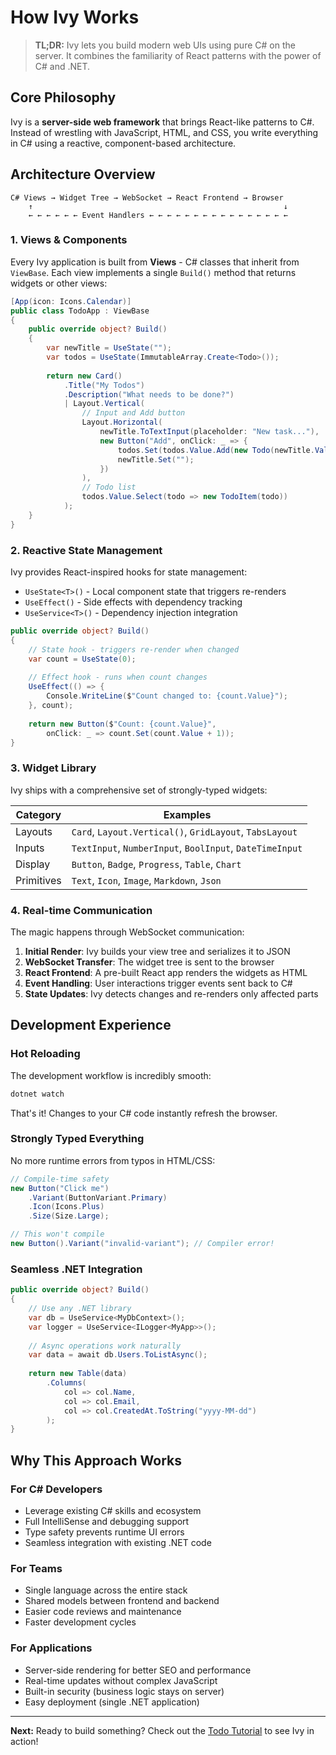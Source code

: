 # How Ivy Works

> **TL;DR:** Ivy lets you build modern web UIs using pure C# on the server. It combines the familiarity of React patterns with the power of C# and .NET.

## Core Philosophy

Ivy is a **server-side web framework** that brings React-like patterns to C#. Instead of wrestling with JavaScript, HTML, and CSS, you write everything in C# using a reactive, component-based architecture.

## Architecture Overview

```
C# Views → Widget Tree → WebSocket → React Frontend → Browser
    ↑                                                        ↓
    ← ← ← ← ← ← Event Handlers ← ← ← ← ← ← ← ← ← ← ← ← ← ← ← ←
```

### 1. Views & Components
Every Ivy application is built from **Views** - C# classes that inherit from `ViewBase`. Each view implements a single `Build()` method that returns widgets or other views:

```csharp
[App(icon: Icons.Calendar)]
public class TodoApp : ViewBase
{
    public override object? Build()
    {
        var newTitle = UseState("");
        var todos = UseState(ImmutableArray.Create<Todo>());
        
        return new Card()
            .Title("My Todos")
            .Description("What needs to be done?")
            | Layout.Vertical(
                // Input and Add button
                Layout.Horizontal(
                    newTitle.ToTextInput(placeholder: "New task..."),
                    new Button("Add", onClick: _ => {
                        todos.Set(todos.Value.Add(new Todo(newTitle.Value, false)));
                        newTitle.Set("");
                    })
                ),
                // Todo list
                todos.Value.Select(todo => new TodoItem(todo))
            );
    }
}
```

### 2. Reactive State Management
Ivy provides React-inspired hooks for state management:

- `UseState<T>()` - Local component state that triggers re-renders
- `UseEffect()` - Side effects with dependency tracking  
- `UseService<T>()` - Dependency injection integration

```csharp
public override object? Build()
{
    // State hook - triggers re-render when changed
    var count = UseState(0);
    
    // Effect hook - runs when count changes
    UseEffect(() => {
        Console.WriteLine($"Count changed to: {count.Value}");
    }, count);
    
    return new Button($"Count: {count.Value}", 
        onClick: _ => count.Set(count.Value + 1));
}
```

### 3. Widget Library
Ivy ships with a comprehensive set of strongly-typed widgets:

| Category | Examples |
|----------|----------|
| Layouts | `Card`, `Layout.Vertical()`, `GridLayout`, `TabsLayout` |
| Inputs | `TextInput`, `NumberInput`, `BoolInput`, `DateTimeInput` |
| Display | `Button`, `Badge`, `Progress`, `Table`, `Chart` |
| Primitives | `Text`, `Icon`, `Image`, `Markdown`, `Json` |

### 4. Real-time Communication
The magic happens through WebSocket communication:

1. **Initial Render**: Ivy builds your view tree and serializes it to JSON
2. **WebSocket Transfer**: The widget tree is sent to the browser
3. **React Frontend**: A pre-built React app renders the widgets as HTML
4. **Event Handling**: User interactions trigger events sent back to C#
5. **State Updates**: Ivy detects changes and re-renders only affected parts

## Development Experience

### Hot Reloading
The development workflow is incredibly smooth:

```bash
dotnet watch
```

That's it! Changes to your C# code instantly refresh the browser.

### Strongly Typed Everything
No more runtime errors from typos in HTML/CSS:

```csharp
// Compile-time safety
new Button("Click me")
    .Variant(ButtonVariant.Primary)
    .Icon(Icons.Plus)
    .Size(Size.Large);

// This won't compile
new Button().Variant("invalid-variant"); // Compiler error!
```

### Seamless .NET Integration
```csharp
public override object? Build()
{
    // Use any .NET library
    var db = UseService<MyDbContext>();
    var logger = UseService<ILogger<MyApp>>();
    
    // Async operations work naturally
    var data = await db.Users.ToListAsync();
    
    return new Table(data)
        .Columns(
            col => col.Name,
            col => col.Email,
            col => col.CreatedAt.ToString("yyyy-MM-dd")
        );
}
```

## Why This Approach Works

### For C# Developers
- Leverage existing C# skills and ecosystem
- Full IntelliSense and debugging support
- Type safety prevents runtime UI errors
- Seamless integration with existing .NET code

### For Teams
- Single language across the entire stack
- Shared models between frontend and backend
- Easier code reviews and maintenance
- Faster development cycles

### For Applications
- Server-side rendering for better SEO and performance
- Real-time updates without complex JavaScript
- Built-in security (business logic stays on server)
- Easy deployment (single .NET application)

---

**Next:** Ready to build something? Check out the [Todo Tutorial](05_TodoTutorial.md) to see Ivy in action!
